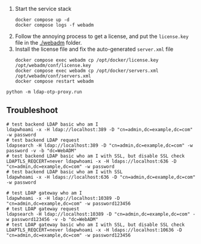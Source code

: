 1. Start the service stack
    ```shell
    docker compose up -d
    docker compose logs -f webadm
    ```
2. Follow the annoying process to get a license, and put the `license.key` file in the [./webadm](./webadm) folder.
3. Install the license file and fix the auto-generated `server.xml` file
   ```shell
   docker compose exec webadm cp /opt/docker/license.key /opt/webadm/conf/license.key
   docker compose exec webadm cp /opt/docker/servers.xml /opt/webadm/conf/servers.xml
   docker compose restart webadm
   ```
   
```shell
python -m ldap-otp-proxy.run
```

## Troubleshoot
```shell
# test backend LDAP basic who am I
ldapwhoami -x -H ldap://localhost:389 -D "cn=admin,dc=example,dc=com" -w password
# test backend LDAP request
ldapsearch -H ldap://localhost:389 -D "cn=admin,dc=example,dc=com" -w password -v -b "dc=WebADM"
# test backend LDAP basic who am I with SSL, but disable SSL check
LDAPTLS_REQCERT=never ldapwhoami -x -H ldaps://localhost:636 -D "cn=admin,dc=example,dc=com" -w password
# test backend LDAP basic who am I with SSL
ldapwhoami -x -H ldaps://localhost:636 -D "cn=admin,dc=example,dc=com" -w password

# test LDAP gateway who am I
ldapwhoami -x -H ldap://localhost:10389 -D "cn=admin,dc=example,dc=com" -w password123456
# test LDAP gateway request
ldapsearch -H ldap://localhost:10389 -D "cn=admin,dc=example,dc=com" -w password123456 -v -b "dc=WebADM"
# test LDAP gateway basic who am I with SSL, but disable SSL check
LDAPTLS_REQCERT=never ldapwhoami -x -H ldaps://localhost:10636 -D "cn=admin,dc=example,dc=com" -w password123456
```
